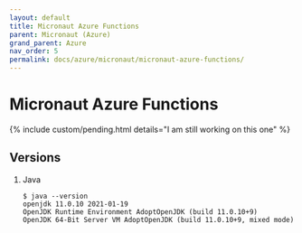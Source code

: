 ```yaml
---
layout: default
title: Micronaut Azure Functions
parent: Micronaut (Azure)
grand_parent: Azure
nav_order: 5
permalink: docs/azure/micronaut/micronaut-azure-functions/
---
```


# Micronaut Azure Functions

{% include custom/pending.html details="I am still working on this one" %}

## Versions

1. Java

   ```console
   $ java --version
   openjdk 11.0.10 2021-01-19
   OpenJDK Runtime Environment AdoptOpenJDK (build 11.0.10+9)
   OpenJDK 64-Bit Server VM AdoptOpenJDK (build 11.0.10+9, mixed mode)
   ```
